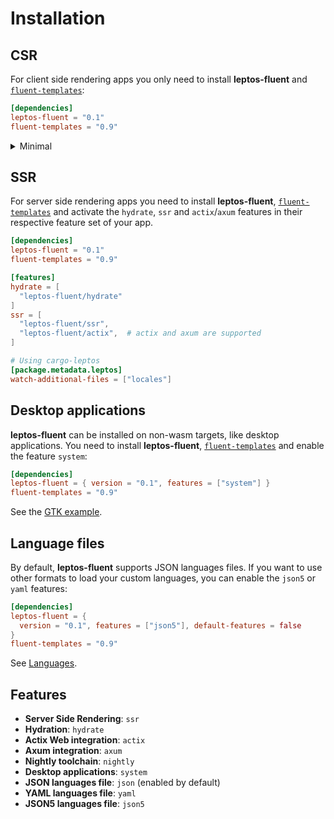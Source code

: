 # Installation

## CSR

For client side rendering apps you only need to install **leptos-fluent** and
[`fluent-templates`]:

```toml
[dependencies]
leptos-fluent = "0.1"
fluent-templates = "0.9"
```

<!-- markdownlint-disable MD033 -->

<details>
<summary>Minimal</summary>

Using `default-features = false` the `json` default feature of
**leptos-fluent** will not be enabled, so the `languages` parameter
of [`leptos_fluent!`] macro will not be available.

```toml
[dependencies]
leptos-fluent = { version = "0.1", default-features = false }
fluent-templates = "0.9"
```

</details>

<!-- markdownlint-enable MD033 -->

## SSR

For server side rendering apps you need to install **leptos-fluent**,
[`fluent-templates`] and activate the `hydrate`, `ssr` and `actix`/`axum`
features in their respective feature set of your app.

```toml
[dependencies]
leptos-fluent = "0.1"
fluent-templates = "0.9"

[features]
hydrate = [
  "leptos-fluent/hydrate"
]
ssr = [
  "leptos-fluent/ssr",
  "leptos-fluent/actix",  # actix and axum are supported
]

# Using cargo-leptos
[package.metadata.leptos]
watch-additional-files = ["locales"]
```

## Desktop applications

**leptos-fluent** can be installed on non-wasm targets, like desktop
applications. You need to install **leptos-fluent**, [`fluent-templates`]
and enable the feature `system`:

```toml
[dependencies]
leptos-fluent = { version = "0.1", features = ["system"] }
fluent-templates = "0.9"
```

See the [GTK example].

## Language files

By default, **leptos-fluent** supports JSON languages files. If you want to
use other formats to load your custom languages, you can enable the
`json5` or `yaml` features:

```toml
[dependencies]
leptos-fluent = {
  version = "0.1", features = ["json5"], default-features = false
}
fluent-templates = "0.9"
```

See [Languages].

## Features

- **Server Side Rendering**: `ssr`
- **Hydration**: `hydrate`
- **Actix Web integration**: `actix`
- **Axum integration**: `axum`
- **Nightly toolchain**: `nightly`
- **Desktop applications**: `system`
- **JSON languages file**: `json` (enabled by default)
- **YAML languages file**: `yaml`
- **JSON5 languages file**: `json5`

[`fluent-templates`]: https://github.com/XAMPPRocky/fluent-templates
[`leptos_fluent!`]: https://docs.rs/leptos-fluent/latest/leptos_fluent/macro.leptos_fluent.html
[GTK example]: https://github.com/mondeja/leptos-fluent/tree/master/examples/system-gtk
[Languages]: https://mondeja.github.io/leptos-fluent/languages.html
